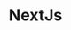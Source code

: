 ---
layout: nextjs
title: NextJs
svg: nextjs
permalink: /nextjs/
date_updated: "March 14, 2024"
completion_time: "30 Hours"
---